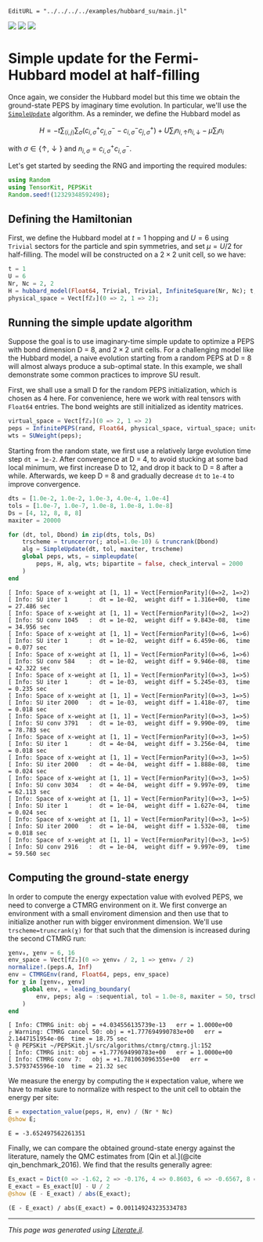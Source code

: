 ```@meta
EditURL = "../../../../examples/hubbard_su/main.jl"
```

[![](https://mybinder.org/badge_logo.svg)](https://mybinder.org/v2/gh/QuantumKitHub/PEPSKit.jl/gh-pages?filepath=dev/examples/hubbard_su/main.ipynb)
[![](https://img.shields.io/badge/show-nbviewer-579ACA.svg)](https://nbviewer.jupyter.org/github/QuantumKitHub/PEPSKit.jl/blob/gh-pages/dev/examples/hubbard_su/main.ipynb)
[![](https://img.shields.io/badge/download-project-orange)](https://minhaskamal.github.io/DownGit/#/home?url=https://github.com/QuantumKitHub/PEPSKit.jl/examples/tree/gh-pages/dev/examples/hubbard_su)


# Simple update for the Fermi-Hubbard model at half-filling

Once again, we consider the Hubbard model but this time we obtain the ground-state PEPS by
imaginary time evolution. In particular, we'll use the [`SimpleUpdate`](@ref) algorithm.
As a reminder, we define the Hubbard model as

```math
H = -t \sum_{\langle i,j \rangle} \sum_{\sigma} \left( c_{i,\sigma}^+ c_{j,\sigma}^- -
c_{i,\sigma}^- c_{j,\sigma}^+ \right) + U \sum_i n_{i,\uparrow}n_{i,\downarrow} - \mu \sum_i n_i
```

with $\sigma \in \{\uparrow,\downarrow\}$ and $n_{i,\sigma} = c_{i,\sigma}^+ c_{i,\sigma}^-$.

Let's get started by seeding the RNG and importing the required modules:

````julia
using Random
using TensorKit, PEPSKit
Random.seed!(12329348592498);
````

## Defining the Hamiltonian

First, we define the Hubbard model at $t=1$ hopping and $U=6$ using `Trivial` sectors for
the particle and spin symmetries, and set $\mu = U/2$ for half-filling. The model will be
constructed on a $2 \times 2$ unit cell, so we have:

````julia
t = 1
U = 6
Nr, Nc = 2, 2
H = hubbard_model(Float64, Trivial, Trivial, InfiniteSquare(Nr, Nc); t, U, mu = U / 2);
physical_space = Vect[fℤ₂](0 => 2, 1 => 2);
````

## Running the simple update algorithm

Suppose the goal is to use imaginary-time simple update to optimize a PEPS
with bond dimension D = 8, and $2 \times 2$ unit cells.
For a challenging model like the Hubbard model, a naive evolution starting from a
random PEPS at D = 8 will almost always produce a sub-optimal state.
In this example, we shall demonstrate some common practices to improve SU result.

First, we shall use a small D for the random PEPS initialization, which is chosen as 4 here.
For convenience, here we work with real tensors with `Float64` entries.
The bond weights are still initialized as identity matrices.

````julia
virtual_space = Vect[fℤ₂](0 => 2, 1 => 2)
peps = InfinitePEPS(rand, Float64, physical_space, virtual_space; unitcell = (Nr, Nc));
wts = SUWeight(peps);
````

Starting from the random state, we first use a relatively large evolution time step
`dt = 1e-2`. After convergence at D = 4, to avoid stucking at some bad local minimum,
we first increase D to 12, and drop it back to D = 8 after a while.
Afterwards, we keep D = 8 and gradually decrease `dt` to `1e-4` to improve convergence.

````julia
dts = [1.0e-2, 1.0e-2, 1.0e-3, 4.0e-4, 1.0e-4]
tols = [1.0e-7, 1.0e-7, 1.0e-8, 1.0e-8, 1.0e-8]
Ds = [4, 12, 8, 8, 8]
maxiter = 20000

for (dt, tol, Dbond) in zip(dts, tols, Ds)
    trscheme = truncerror(; atol=1.0e-10) & truncrank(Dbond)
    alg = SimpleUpdate(dt, tol, maxiter, trscheme)
    global peps, wts, = simpleupdate(
        peps, H, alg, wts; bipartite = false, check_interval = 2000
    )
end
````

````
[ Info: Space of x-weight at [1, 1] = Vect[FermionParity](0=>2, 1=>2)
[ Info: SU iter 1      :  dt = 1e-02,  weight diff = 1.316e+00,  time = 27.486 sec
[ Info: Space of x-weight at [1, 1] = Vect[FermionParity](0=>2, 1=>2)
[ Info: SU conv 1045   :  dt = 1e-02,  weight diff = 9.843e-08,  time = 34.956 sec
[ Info: Space of x-weight at [1, 1] = Vect[FermionParity](0=>6, 1=>6)
[ Info: SU iter 1      :  dt = 1e-02,  weight diff = 6.459e-06,  time = 0.077 sec
[ Info: Space of x-weight at [1, 1] = Vect[FermionParity](0=>6, 1=>6)
[ Info: SU conv 584    :  dt = 1e-02,  weight diff = 9.946e-08,  time = 42.322 sec
[ Info: Space of x-weight at [1, 1] = Vect[FermionParity](0=>3, 1=>5)
[ Info: SU iter 1      :  dt = 1e-03,  weight diff = 5.245e-03,  time = 0.235 sec
[ Info: Space of x-weight at [1, 1] = Vect[FermionParity](0=>3, 1=>5)
[ Info: SU iter 2000   :  dt = 1e-03,  weight diff = 1.418e-07,  time = 0.018 sec
[ Info: Space of x-weight at [1, 1] = Vect[FermionParity](0=>3, 1=>5)
[ Info: SU conv 3791   :  dt = 1e-03,  weight diff = 9.990e-09,  time = 78.783 sec
[ Info: Space of x-weight at [1, 1] = Vect[FermionParity](0=>3, 1=>5)
[ Info: SU iter 1      :  dt = 4e-04,  weight diff = 3.256e-04,  time = 0.018 sec
[ Info: Space of x-weight at [1, 1] = Vect[FermionParity](0=>3, 1=>5)
[ Info: SU iter 2000   :  dt = 4e-04,  weight diff = 1.888e-08,  time = 0.024 sec
[ Info: Space of x-weight at [1, 1] = Vect[FermionParity](0=>3, 1=>5)
[ Info: SU conv 3034   :  dt = 4e-04,  weight diff = 9.997e-09,  time = 62.113 sec
[ Info: Space of x-weight at [1, 1] = Vect[FermionParity](0=>3, 1=>5)
[ Info: SU iter 1      :  dt = 1e-04,  weight diff = 1.627e-04,  time = 0.024 sec
[ Info: Space of x-weight at [1, 1] = Vect[FermionParity](0=>3, 1=>5)
[ Info: SU iter 2000   :  dt = 1e-04,  weight diff = 1.532e-08,  time = 0.018 sec
[ Info: Space of x-weight at [1, 1] = Vect[FermionParity](0=>3, 1=>5)
[ Info: SU conv 2916   :  dt = 1e-04,  weight diff = 9.997e-09,  time = 59.560 sec

````

## Computing the ground-state energy

In order to compute the energy expectation value with evolved PEPS, we need to converge a
CTMRG environment on it. We first converge an environment with a small enviroment dimension
and then use that to initialize another run with bigger environment dimension. We'll use
`trscheme=truncrank(χ)` for that such that the dimension is increased during the second CTMRG
run:

````julia
χenv₀, χenv = 6, 16
env_space = Vect[fℤ₂](0 => χenv₀ / 2, 1 => χenv₀ / 2)
normalize!.(peps.A, Inf)
env = CTMRGEnv(rand, Float64, peps, env_space)
for χ in [χenv₀, χenv]
    global env, = leading_boundary(
        env, peps; alg = :sequential, tol = 1.0e-8, maxiter = 50, trscheme = truncrank(χ)
    )
end
````

````
[ Info: CTMRG init:	obj = +4.034556135739e-13	err = 1.0000e+00
┌ Warning: CTMRG cancel 50:	obj = +1.777694990783e+00	err = 2.1447151954e-06	time = 18.75 sec
└ @ PEPSKit ~/PEPSKit.jl/src/algorithms/ctmrg/ctmrg.jl:152
[ Info: CTMRG init:	obj = +1.777694990783e+00	err = 1.0000e+00
[ Info: CTMRG conv 7:	obj = +1.781063096355e+00	err = 3.5793745596e-10	time = 21.32 sec

````

We measure the energy by computing the `H` expectation value, where we have to make sure to
normalize with respect to the unit cell to obtain the energy per site:

````julia
E = expectation_value(peps, H, env) / (Nr * Nc)
@show E;
````

````
E = -3.652497562261351

````

Finally, we can compare the obtained ground-state energy against the literature, namely the
QMC estimates from [Qin et al.](@cite qin_benchmark_2016). We find that the results generally
agree:

````julia
Es_exact = Dict(0 => -1.62, 2 => -0.176, 4 => 0.8603, 6 => -0.6567, 8 => -0.5243)
E_exact = Es_exact[U] - U / 2
@show (E - E_exact) / abs(E_exact);
````

````
(E - E_exact) / abs(E_exact) = 0.001149243235334783

````

---

*This page was generated using [Literate.jl](https://github.com/fredrikekre/Literate.jl).*

